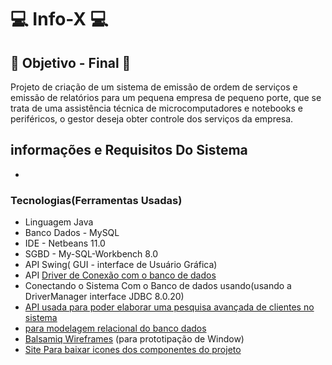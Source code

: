 # :computer: Info-X :computer:
## :office: Objetivo - Final :arrows_counterclockwise:
Projeto de criação de um sistema de emissão de ordem de serviços e emissão de relatórios para um pequena empresa de pequeno porte, 
que se trata de uma assistência técnica de microcomputadores e notebooks e periféricos, o gestor deseja obter controle dos serviços 
da empresa.
## informações e Requisitos Do Sistema
 * 
### Tecnologias(Ferramentas Usadas)
 * Linguagem Java 
 * Banco Dados - MySQL
 * IDE - Netbeans 11.0
 * SGBD - My-SQL-Workbench 8.0
 * API Swing( GUI - interface de Usuário Gráfica)
 * API [Driver de Conexão com o banco de dados](https://dev.mysql.com/downloads/connector/j/5.1.html)
 * Conectando o Sistema Com o Banco de dados usando(usando a DriverManager interface JDBC 8.0.20)
 * [API usada para poder elaborar uma pesquisa avançada de clientes no sistema](https://sourceforge.net/projects/finalangelsanddemons/)
 * [para modelagem relacional do banco dados](https://app.diagrams.net/)
 * [Balsamiq Wireframes](https://balsamiq.com/wireframes/) (para prototipação de Window)
 * [Site Para baixar icones dos componentes do projeto](https://www.iconfinder.com/)
